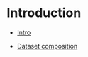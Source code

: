 # Introduction


- [Intro](https://apri0426.github.io/circuitnet.github.io/English/1.intro.html)

- [Dataset composition](https://apri0426.github.io/circuitnet.github.io/English/2.composition.html)
